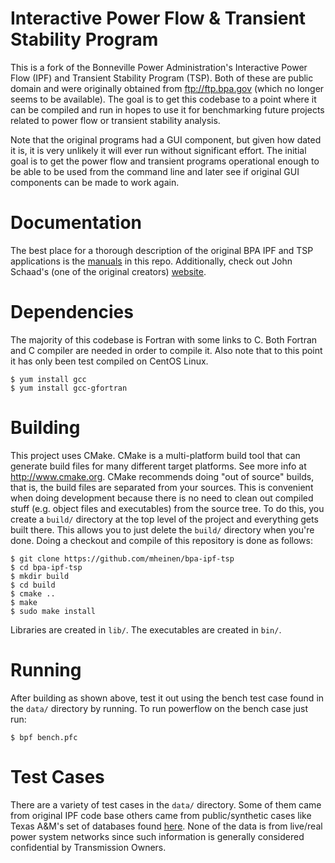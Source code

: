 # Interactive Power Flow & Transient Stability Program
This is a fork of the Bonneville Power Administration's Interactive Power Flow (IPF) and Transient Stability Program (TSP). Both of these are public domain and were originally obtained from ftp://ftp.bpa.gov (which no longer seems to be available). The goal is to get this codebase to a point where it can be compiled and run in hopes to use it for benchmarking future projects related to power flow or transient stability analysis.

Note that the original programs had a GUI component, but given how dated it is, it is very unlikely it will ever run without significant effort. The initial goal is to get the power flow and transient programs operational enough to be able to be used from the command line and later see if original GUI components can be made to work again.

# Documentation
The best place for a thorough description of the original BPA IPF and TSP applications is the [manuals](https://github.com/mbheinen/bpa-ipf-tsp/tree/master/manuals) in this repo. Additionally, check out John Schaad's (one of the original creators) [website](http://members.efn.org/~jschaad/ipf-1.html).

# Dependencies
The majority of this codebase is Fortran with some links to C. Both Fortran and C compiler are needed in order to compile it. Also note that to this point it has only been test compiled on CentOS Linux.

    $ yum install gcc
    $ yum install gcc-gfortran

# Building
This project uses CMake. CMake is a multi-platform build tool that can generate build files for many different target platforms. See more info at http://www.cmake.org. CMake recommends doing "out of source" builds, that is, the build files are separated from your sources. This is convenient when doing development because there is no need to clean out compiled stuff (e.g. object files and executables) from the source tree. To do this, you create a `build/` directory at the top level of the project and everything gets built there. This allows you to just delete the `build/` directory when you're done. Doing a checkout and compile of this repository is done as follows:

    $ git clone https://github.com/mheinen/bpa-ipf-tsp
    $ cd bpa-ipf-tsp
    $ mkdir build
    $ cd build
    $ cmake ..
    $ make
    $ sudo make install
    
Libraries are created in `lib/`. The executables are created in `bin/`.  

# Running
After building as shown above, test it out using the bench test case found in the `data/` directory by running. To run powerflow on the bench case just run:

    $ bpf bench.pfc

# Test Cases
There are a variety of test cases in the `data/` directory. Some of them came from original IPF code base others came from public/synthetic cases like Texas A&M's set of databases found [here](https://electricgrids.engr.tamu.edu/electric-grid-test-cases/). None of the data is from live/real power system networks since such information is generally considered confidential by Transmission Owners.
